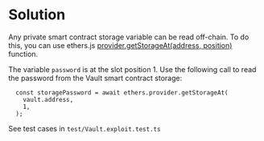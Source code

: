 # Solution

Any private smart contract storage variable can be read off-chain. To do this, you can use ethers.js [provider.getStorageAt(address, position)](https://docs.ethers.org/v5/api/providers/provider/#Provider-getStorageAt) function.

The variable `password` is at the slot position 1. Use the following call to read the password from the Vault smart contract storage:
```solidity
  const storagePassword = await ethers.provider.getStorageAt(
    vault.address,
    1,
  );
```

See test cases in `test/Vault.exploit.test.ts`

